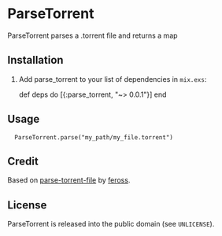 # ParseTorrent

ParseTorrent parses a .torrent file and returns a map

## Installation

  1. Add parse_torrent to your list of dependencies in `mix.exs`:

        def deps do
          [{:parse_torrent, "~> 0.0.1"}]
        end

## Usage
  ```
    ParseTorrent.parse("my_path/my_file.torrent")
  ```

## Credit

Based on [parse-torrent-file](https://github.com/feross/parse-torrent-file) by [feross](https://github.com/feross).

## License
ParseTorrent is released into the public domain (see `UNLICENSE`).

